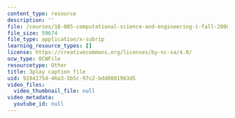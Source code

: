 ```yaml
---
content_type: resource
description: ''
file: /courses/18-085-computational-science-and-engineering-i-fall-2008/9284175d46a35b5c97c2bdd8001963d5_-agCn_nWztQ.vtt
file_size: 59674
file_type: application/x-subrip
learning_resource_types: []
license: https://creativecommons.org/licenses/by-nc-sa/4.0/
ocw_type: OCWFile
resourcetype: Other
title: 3play caption file
uid: 9284175d-46a3-5b5c-97c2-bdd8001963d5
video_files:
  video_thumbnail_file: null
video_metadata:
  youtube_id: null
---
```

